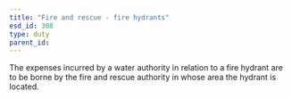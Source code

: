 ```yaml
---
title: "Fire and rescue - fire hydrants"
esd_id: 308
type: duty
parent_id:  
---
```


The expenses incurred by a water authority in relation to a fire hydrant are to be borne by the fire and rescue authority in whose area the hydrant is located.

